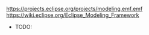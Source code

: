 https://projects.eclipse.org/projects/modeling.emf.emf
https://wiki.eclipse.org/Eclipse_Modeling_Framework

* TODO: